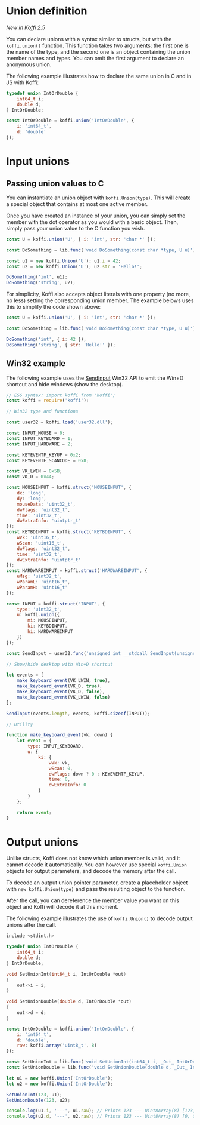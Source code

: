 # Union definition

*New in Koffi 2.5*

You can declare unions with a syntax similar to structs, but with the `koffi.union()` function. This function takes two arguments: the first one is the name of the type, and the second one is an object containing the union member names and types. You can omit the first argument to declare an anonymous union.

The following example illustrates how to declare the same union in C and in JS with Koffi:

```c
typedef union IntOrDouble {
    int64_t i;
    double d;
} IntOrDouble;
```

```js
const IntOrDouble = koffi.union('IntOrDouble', {
    i: 'int64_t',
    d: 'double'
});
```

# Input unions

## Passing union values to C

You can instantiate an union object with `koffi.Union(type)`. This will create a special object that contains at most one active member.

Once you have created an instance of your union, you can simply set the member with the dot operator as you would with a basic object. Then, simply pass your union value to the C function you wish.

```js
const U = koffi.union('U', { i: 'int', str: 'char *' });

const DoSomething = lib.func('void DoSomething(const char *type, U u)');

const u1 = new koffi.Union('U'); u1.i = 42;
const u2 = new koffi.Union('U'); u2.str = 'Hello!';

DoSomething('int', u1);
DoSomething('string', u2);
```

For simplicity, Koffi also accepts object literals with one property (no more, no less) setting the corresponding union member. The example belows uses this to simplify the code shown above:

```js
const U = koffi.union('U', { i: 'int', str: 'char *' });

const DoSomething = lib.func('void DoSomething(const char *type, U u)');

DoSomething('int', { i: 42 });
DoSomething('string', { str: 'Hello!' });
```

## Win32 example

The following example uses the [SendInput](https://learn.microsoft.com/en-us/windows/win32/api/winuser/nf-winuser-sendinput) Win32 API to emit the Win+D shortcut and hide windows (show the desktop).

```js
// ES6 syntax: import koffi from 'koffi';
const koffi = require('koffi');

// Win32 type and functions

const user32 = koffi.load('user32.dll');

const INPUT_MOUSE = 0;
const INPUT_KEYBOARD = 1;
const INPUT_HARDWARE = 2;

const KEYEVENTF_KEYUP = 0x2;
const KEYEVENTF_SCANCODE = 0x8;

const VK_LWIN = 0x5B;
const VK_D = 0x44;

const MOUSEINPUT = koffi.struct('MOUSEINPUT', {
    dx: 'long',
    dy: 'long',
    mouseData: 'uint32_t',
    dwFlags: 'uint32_t',
    time: 'uint32_t',
    dwExtraInfo: 'uintptr_t'
});
const KEYBDINPUT = koffi.struct('KEYBDINPUT', {
    wVk: 'uint16_t',
    wScan: 'uint16_t',
    dwFlags: 'uint32_t',
    time: 'uint32_t',
    dwExtraInfo: 'uintptr_t'
});
const HARDWAREINPUT = koffi.struct('HARDWAREINPUT', {
    uMsg: 'uint32_t',
    wParamL: 'uint16_t',
    wParamH: 'uint16_t'
});

const INPUT = koffi.struct('INPUT', {
    type: 'uint32_t',
    u: koffi.union({
        mi: MOUSEINPUT,
        ki: KEYBDINPUT,
        hi: HARDWAREINPUT
    })
});

const SendInput = user32.func('unsigned int __stdcall SendInput(unsigned int cInputs, INPUT *pInputs, int cbSize)');

// Show/hide desktop with Win+D shortcut

let events = [
    make_keyboard_event(VK_LWIN, true),
    make_keyboard_event(VK_D, true),
    make_keyboard_event(VK_D, false),
    make_keyboard_event(VK_LWIN, false)
];

SendInput(events.length, events, koffi.sizeof(INPUT));

// Utility

function make_keyboard_event(vk, down) {
    let event = {
        type: INPUT_KEYBOARD,
        u: {
            ki: {
                wVk: vk,
                wScan: 0,
                dwFlags: down ? 0 : KEYEVENTF_KEYUP,
                time: 0,
                dwExtraInfo: 0
            }
        }
    };

    return event;
}
```

# Output unions

Unlike structs, Koffi does not know which union member is valid, and it cannot decode it automatically. You can however use special `koffi.Union` objects for output parameters, and decode the memory after the call.

To decode an output union pointer parameter, create a placeholder object with `new koffi.Union(type)` and pass the resulting object to the function.

After the call, you can dereference the member value you want on this object and Koffi will decode it at this moment.

The following example illustrates the use of `koffi.Union()` to decode output unions after the call.

```c
include <stdint.h>

typedef union IntOrDouble {
    int64_t i;
    double d;
} IntOrDouble;

void SetUnionInt(int64_t i, IntOrDouble *out)
{
    out->i = i;
}

void SetUnionDouble(double d, IntOrDouble *out)
{
    out->d = d;
}
```

```js
const IntOrDouble = koffi.union('IntOrDouble', {
    i: 'int64_t',
    d: 'double',
    raw: koffi.array('uint8_t', 8)
});

const SetUnionInt = lib.func('void SetUnionInt(int64_t i, _Out_ IntOrDouble *out)');
const SetUnionDouble = lib.func('void SetUnionDouble(double d, _Out_ IntOrDouble *out)');

let u1 = new koffi.Union('IntOrDouble');
let u2 = new koffi.Union('IntOrDouble');

SetUnionInt(123, u1);
SetUnionDouble(123, u2);

console.log(u1.i, '---', u1.raw); // Prints 123 --- Uint8Array(8) [123, 0, 0, 0, 0, 0, 0, 0]
console.log(u2.d, '---', u2.raw); // Prints 123 --- Uint8Array(8) [0, 0, 0, 0, 0, 0, 69, 64]
```
